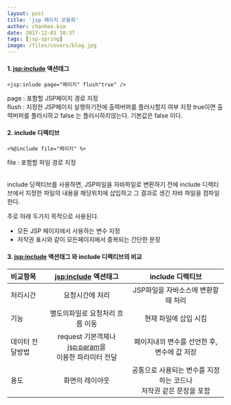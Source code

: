 ```yaml
---
layout: post
title: 'jsp 페이지 모듈화'
author: chanhee.kim
date: 2017-12-01 10:37
tags: [jsp-spring]
image: /files/covers/blog.jpg
---
```


#### 1. <jsp:include> 액션태그

```
<jsp:inlude page="페이지" flush"true" />
```

page : 포함할 JSP페이지 경로 지정 <br>
flush : 지정한 JSP페이지 실행하기전에 출력버퍼를 플러시할지 여부 지정 true이면 출력버퍼를 플러시하고 false 는 플러시하지않는다. 기본값은 false 이다.

#### 2. include 디렉티브

```
<%@include file="페이지" %>
```

file : 포함할 파일 경로 지정 <br><br>

include 딩렉티브를 사용하면, JSP파일을 자바파일로 변환하기 전에 include 디렉티브에서 지정한 파일의 내용을 해당위치에 삽입하고 그 결과로 생긴 자바 파일을 컴파일 한다. <br>

주로 아래 두가지 목적으로 사용된다.
 - 모든 JSP 페이지에서 사용하는 변수 지정
 - 저작권 표시와 같이 모든페이지에서 중복되는 간단한 문장

#### 3. <jsp:include> 액션태그 와 include 디렉티브의 비교

 | 비교항목 | <jsp:include> 액션태그 | include 디렉티브|
 |:---|:---:|:---:|
 |처리시간|요청시간에 처리|JSP파일을 자바소스에 변환할때 처리|
 |기능|별도의파일로 요청처리 흐름 이동|현재 파일에 삽입 시킴|
 |데이터 전달방법|request 기본객체나 <jsp:param>을 <br> 이용한 파라미터 전달| 페이지내의 변수를 선언한 후, 변수에 값 저장|
 |용도|화면의 레이아웃|공통으로 사용되는 변수를 지정하는 코드나 <br>저작권 같은 문장을 포함|
